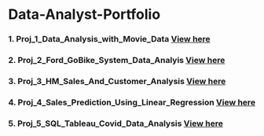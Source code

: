 # Data-Analyst-Portfolio


### 1. Proj_1_Data_Analysis_with_Movie_Data  [View here](https://github.com/rksin8/Data-Analyst-Portfolio/blob/main/Proj_1_Data_Analysis_with_Movie_Data/movie_data_analysis.ipynb)


### 2. Proj_2_Ford_GoBike_System_Data_Analyis [View here](https://github.com/rksin8/Data-Analyst-Portfolio/blob/main/Proj_2_Ford_GoBike_System_Data_Analyis/Ford_GoBike_System_Data_Analysis.ipynb)


### 3. Proj_3_HM_Sales_And_Customer_Analysis [View here](https://github.com/rksin8/Data-Analyst-Portfolio/blob/main/Proj_3_HM_Sales_And_Customer_Analysis/hm_sales_and_customers_analysis.ipynb)

### 4. Proj_4_Sales_Prediction_Using_Linear_Regression [View here](https://github.com/rksin8/Data-Analyst-Portfolio/blob/main/Proj_4_Sales_Prediction_Using_Linear_Regression/sales_prediction.ipynb)

### 5. Proj_5_SQL_Tableau_Covid_Data_Analysis [View here](https://github.com/rksin8/Data-Analyst-Portfolio/tree/main/Proj_5_SQL_Tableau_Covid_Data_Analysis)

